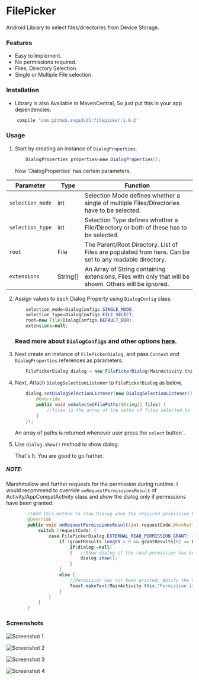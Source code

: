 # FilePicker
Android Library to select files/directories from Device Storage.


### Features

* Easy to Implement.
* No permissions required.
* Files, Directory Selection.
* Single or Multiple File selection.


### Installation

* Library is also Available in MavenCentral, So just put this in your app dependencies:
```gradle
    compile 'com.github.angads25:filepicker:1.0.2'
```

### Usage
1. Start by creating an instance of `DialogProperties`. 

    ```java
        DialogProperties properties=new DialogProperties();
    ```

    Now 'DialogProperties' has certain parameters. 

|Parameter|Type|Function|
|---|---|---|
|`selection_mode`|int|Selection Mode defines whether a single of multiple Files/Directories have to be selected.|
|`selection_type`|int|Selection Type defines whether a File/Directory or both of these has to be selected.|
|`root`|File|The Parent/Root Directory. List of Files are populated from here. Can be set to any readable directory.|
|`extensions`|String[]|An Array of String containing extensions, Files with only that will be shown. Others will be ignored.|

2. Assign values to each Dialog Property using `DialogConfig` class.
    
    ```java
        selection_mode=DialogConfigs.SINGLE_MODE;
        selection_type=DialogConfigs.FILE_SELECT;
        root=new File(DialogConfigs.DEFAULT_DIR);
        extensions=null;
    ```
    ### Read more about `DialogConfigs` and other options [here](https://github.com/Angads25/android-filepicker/blob/master/filepicker/src/main/java/com/github/angads25/filepicker/model/DialogConfigs.java).
    
3. Next create an instance of `FilePickerDialog`, and pass `Context` and `DialogProperties` references as parameters.

    ```java
        FilePickerDialog dialog = new FilePickerDialog(MainActivity.this,properties);
    ```
    
4.  Next, Attach `DialogSelectionListener` to `FilePickerDialog` as below,
    ```java
        dialog.setDialogSelectionListener(new DialogSelectionListener() {
            @Override
            public void onSelectedFilePaths(String[] files) {
                //files is the array of the paths of files selected by the Application User.
            }
        });
    ```
    An array of paths is returned whenever user press the `select` button`.
    
5. Use ```dialog.show()``` method to show dialog.

    That's It. You are good to go further.
    
##### NOTE:
Marshmallow and further requests for the permission during runtime. I would recommend to override `onRequestPermissionsResult` of Activity/AppCompatActivity class and show the dialog only if permissions have been granted.
    
```java
        //Add this method to show Dialog when the required permission has been granted to the app.
        @Override
        public void onRequestPermissionsResult(int requestCode,@NonNull String permissions[],@NonNull int[] grantResults) {
            switch (requestCode) {
                case FilePickerDialog.EXTERNAL_READ_PERMISSION_GRANT: {
                    if (grantResults.length > 0 && grantResults[0] == PackageManager.PERMISSION_GRANTED) {
                        if(dialog!=null)
                        {   //Show dialog if the read permission has been granted.
                            dialog.show();
                        }
                    }
                    else {
                        //Permission has not been granted. Notify the user.
                        Toast.makeText(MainActivity.this,"Permission is Required for getting list of files",Toast.LENGTH_SHORT).show();
                    }
                }
            }
        }
```


### Screenshots
![Screenshot 1](https://raw.githubusercontent.com/Angads25/android-filepicker/master/screenshot1.png)

![Screenshot 2](https://raw.githubusercontent.com/Angads25/android-filepicker/master/screenshot2.png)

![Screenshot 3](https://raw.githubusercontent.com/Angads25/android-filepicker/master/screenshot3.png)

![Screenshot 4](https://raw.githubusercontent.com/Angads25/android-filepicker/master/screenshot4.png)
